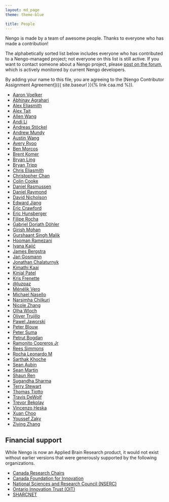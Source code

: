 ```yaml
---
layout: md_page
theme: theme-blue

title: People
---
```


Nengo is made by a team of awesome people. Thanks to everyone who
has made a contribution!

The alphabetically sorted list below includes everyone who has
contributed to a Nengo-managed project; not everyone on this list
is still active. If you want to contact someone about a Nengo project,
please [post on the forum](https://forum.nengo.ai/),
which is actively monitored by current Nengo developers.

By adding your name to this file, you are agreeing to the
[Nengo Contributor Assignment Agreement]({{ site.baseurl }}{% link caa.md %}).

- [Aaron Voelker](mailto:arvoelke@gmail.com)
- [Abhinav Agrahari](mailto:aagrahar@uwaterloo.ca)
- [Alex Eliasmith](mailto:weliasmith@uwaterloo.ca)
- [Alex Tait](mailto:atait@ieee.org)
- [Allen Wang](mailto:allen.houze.wang@gmail.com)
- [Andi Li](mailto:andi.al.li135@gmail.com)
- [Andreas Stöckel](mailto:andreas.stoeckel@gmail.com)
- [Andrew Mundy](mailto:andrew.mundy@ieee.org)
- [Austin Wang](mailto:a42wang@uwaterloo.ca)
- [Avery Ryoo](mailto:avery.ryoo@uwaterloo.ca)
- [Ben Morcos](mailto:morcos.ben@gmail.com)
- [Brent Komer](mailto:brent.komer@gmail.com)
- [Bryan Ling](mailto:b3ling@uwaterloo.ca)
- [Bryan Tripp](mailto:bptripp@uwaterloo.ca)
- [Chris Eliasmith](mailto:celiasmith@uwaterloo.ca)
- [Christopher Chan](mailto:c88chan@uwaterloo.ca)
- [Colin Cooke](mailto:clvcooke@uwaterloo.ca)
- [Daniel Rasmussen](mailto:dhrsmss@gmail.com)
- [Daniel Raymond](mailto:dan@raymond.ch)
- [David Nicholson](mailto:nicholdav@gmail.com)
- [Edward Jiang](mailto:eydjiang@uwaterloo.ca)
- [Eric Crawford](mailto:eric.crawford@mail.mcgill.ca)
- [Eric Hunsberger](mailto:erichuns@gmail.com)
- [Filipe Rocha](mailto:f.rocha41@gmail.com)
- [Gabriel Doriath Döhler](mailto:gabriel.doriath.dohler@ens.fr)
- [Girish Mohan](mailto:mohangiri1999@gmail.com)
- [Gurshaant Singh Malik](mailto:garymalik8080@gmail.com)
- [Hooman Ramezani](mailto:hooman125@gmail.com)
- [Ivana Kajić](mailto:ivana.kajic@gmail.com)
- [James Bergstra](mailto:james.bergstra@gmail.com)
- [Jan Gosmann](mailto:jan@hyper-world.de)
- [Jonathan Chalaturnyk](mailto:jrchalaturnyk@gmail.com)
- [Kimathi Kaai](mailto:kimathikaai@gmail.com)
- [Kinjal Patel](mailto:kinjalp.patel@mail.utoronto.ca)
- [Kris Frenette](mailto:kris.frenette@appliedbrainresearch.com)
- [@luzpaz](mailto:luzpaz@users.noreply.github.com)
- [Ménélik Vero](mailto:menelik.vero@tum.de)
- [Michael Nasello](mailto:mlnasell@uwaterloo.ca)
- [Narsimha Chilkuri](mailto:narasimha.chilkuri@gmail.com)
- [Nicole Zhang](mailto:nj3zhang@uwaterloo.ca)
- [Olha Wloch](mailto:olha.wloch@gmail.com)
- [Oliver Trujillo](mailto:olivertgp@hotmail.com)
- [Pawel Jaworski](mailto:p3jawors@gmail.com)
- [Peter Blouw](mailto:pblouw@uwaterloo.ca)
- [Peter Suma](mailto:psuma@waterloo.ca)
- [Petrut Bogdan](mailto:petrutantoniu8@gmail.com)
- [Ramonito Copreros Jr](mailto:ramonito.copreros.jr@appliedbrainresearch.com)
- [Rees Simmons](mailto:rsimmons@uwaterloo.ca)
- [Rocha Leonardo M](mailto:leo(dot)m(dot)rocha@gmail.com)
- [Sarthak Khoche](mailto:sarthak.khoche@gmail.com)
- [Sean Aubin](mailto:seanaubin@gmail.com)
- [Sean Martin](mailto:martins7@tcd.ie)
- [Shaun Ren](mailto:shaun.ren@linux.com)
- [Sugandha Sharma](mailto:sugandha974@gmail.com)
- [Terry Stewart](mailto:terry.stewart@gmail.com)
- [Thomas Tiotto](mailto:thomas.tiotto@outlook.com)
- [Travis DeWolf](mailto:travis.dewolf@gmail.com)
- [Trevor Bekolay](mailto:tbekolay@gmail.com)
- [Vincenzo Heska](mailto:vincenzo.heska@gmail.com)
- [Xuan Choo](mailto:xchoo.mainframe@gmail.com)
- [Youssef Zaky](mailto:youssefzaky@gmail.com)
- [Ziying Zhang](mailto:zy8zhang@uwaterloo.ca)

## Financial support

While Nengo is now an Applied Brain Research product, it would not
exist without earlier versions that were generously supported by
the following organizations.

- [Canada Research Chairs](http://www.chairs-chaires.gc.ca/home-accueil-eng.aspx)
- [Canada Foundation for Innovation](http://www.innovation.ca/en)
- [National Sciences and Research Council (NSERC)](http://www.nserc.ca/)
- [Ontario Innovation Trust (OIT)](https://sparkplug.ca/project/ontario-innovation-trust/)
- [SHARCNET](http://www.sharcnet.ca/)
